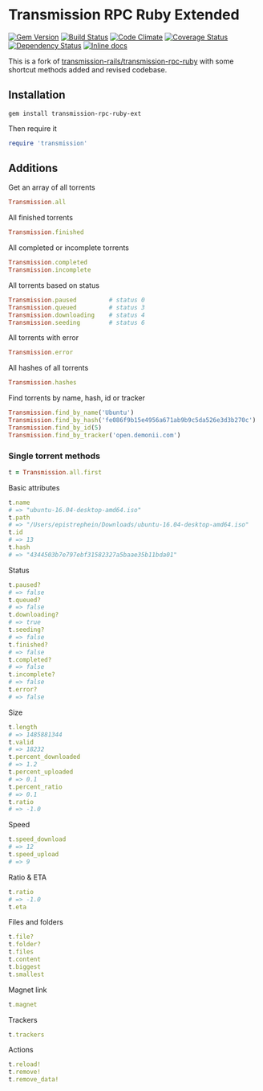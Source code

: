 # Transmission RPC Ruby Extended

[![Gem Version](https://badge.fury.io/rb/transmission-rpc-ruby-ext.svg)](https://badge.fury.io/rb/transmission-rpc-ruby-ext) [![Build Status](https://travis-ci.org/epistrephein/transmission-rpc-ruby-ext.svg?branch=master)](https://travis-ci.org/epistrephein/transmission-rpc-ruby-ext) [![Code Climate](https://codeclimate.com/github/epistrephein/transmission-rpc-ruby-ext/badges/gpa.svg)](https://codeclimate.com/github/epistrephein/transmission-rpc-ruby-ext) [![Coverage Status](https://coveralls.io/repos/github/epistrephein/transmission-rpc-ruby-ext/badge.svg?branch=master)](https://coveralls.io/github/epistrephein/transmission-rpc-ruby-ext?branch=master) [![Dependency Status](https://gemnasium.com/badges/github.com/epistrephein/transmission-rpc-ruby-ext.svg)](https://gemnasium.com/github.com/epistrephein/transmission-rpc-ruby-ext) [![Inline docs](http://inch-ci.org/github/epistrephein/transmission-rpc-ruby-ext.svg?branch=master)](http://inch-ci.org/github/epistrephein/transmission-rpc-ruby-ext)

This is a fork of [transmission-rails/transmission-rpc-ruby](https://github.com/transmission-rails/transmission-rpc-ruby) with some shortcut methods added and revised codebase.

## Installation

```
gem install transmission-rpc-ruby-ext
```

Then require it

```ruby
require 'transmission'
```

## Additions

Get an array of all torrents

```ruby
Transmission.all
```

All finished torrents

```ruby
Transmission.finished
```

All completed or incomplete torrents

```ruby
Transmission.completed
Transmission.incomplete
```

All torrents based on status

```ruby
Transmission.paused         # status 0
Transmission.queued         # status 3
Transmission.downloading    # status 4    
Transmission.seeding        # status 6
```

All torrents with error

```ruby
Transmission.error
```

All hashes of all torrents

```ruby
Transmission.hashes
```

Find torrents by name, hash, id or tracker

```ruby
Transmission.find_by_name('Ubuntu')
Transmission.find_by_hash('fe086f9b15e4956a671ab9b9c5da526e3d3b270c')
Transmission.find_by_id(5)
Transmission.find_by_tracker('open.demonii.com')
```

### Single torrent methods

```ruby
t = Transmission.all.first
```

Basic attributes

```ruby
t.name
# => "ubuntu-16.04-desktop-amd64.iso"
t.path
# => "/Users/epistrephein/Downloads/ubuntu-16.04-desktop-amd64.iso"
t.id
# => 13
t.hash
# => "4344503b7e797ebf31582327a5baae35b11bda01"
```

Status

```ruby
t.paused?
# => false
t.queued?
# => false
t.downloading?
# => true
t.seeding?
# => false
t.finished?
# => false
t.completed?
# => false
t.incomplete?
# => false
t.error?
# => false
```

Size

```ruby
t.length
# => 1485881344
t.valid
# => 18232
t.percent_downloaded
# => 1.2
t.percent_uploaded
# => 0.1
t.percent_ratio
# => 0.1
t.ratio
# => -1.0
```

Speed

```ruby
t.speed_download
# => 12
t.speed_upload
# => 9
```

Ratio & ETA

```ruby
t.ratio
# => -1.0
t.eta
```

Files and folders

```ruby
t.file?
t.folder?
t.files
t.content
t.biggest
t.smallest
```

Magnet link

```ruby
t.magnet
```

Trackers

```ruby
t.trackers
```

Actions

```ruby
t.reload!
t.remove!
t.remove_data!
```
